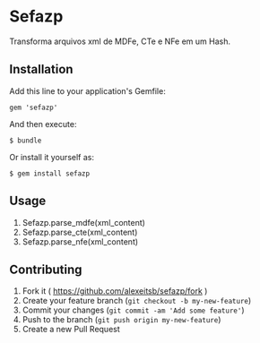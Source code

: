 # Sefazp

Transforma arquivos xml de MDFe, CTe e NFe em um Hash.

## Installation

Add this line to your application's Gemfile:

    gem 'sefazp'

And then execute:

    $ bundle

Or install it yourself as:

    $ gem install sefazp

## Usage

1. Sefazp.parse_mdfe(xml_content)
2. Sefazp.parse_cte(xml_content)
3. Sefazp.parse_nfe(xml_content)

## Contributing

1. Fork it ( https://github.com/alexeitsb/sefazp/fork )
2. Create your feature branch (`git checkout -b my-new-feature`)
3. Commit your changes (`git commit -am 'Add some feature'`)
4. Push to the branch (`git push origin my-new-feature`)
5. Create a new Pull Request